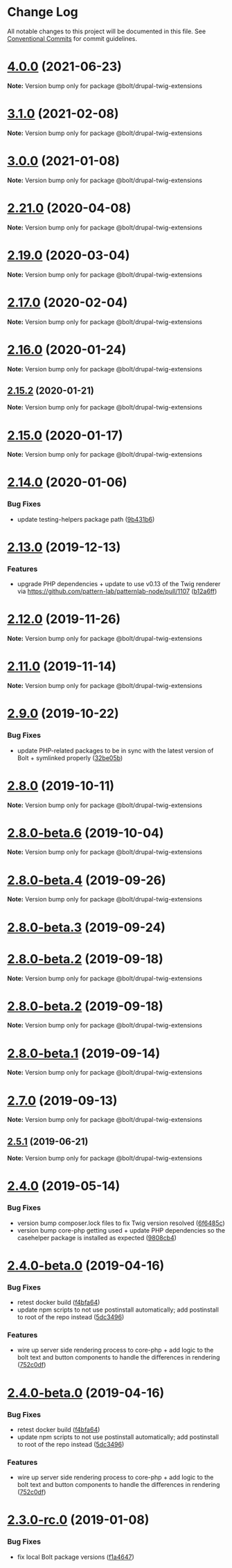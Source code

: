 # Change Log

All notable changes to this project will be documented in this file.
See [Conventional Commits](https://conventionalcommits.org) for commit guidelines.

# [4.0.0](https://github.com/bolt-design-system/bolt/tree/master/packages/drupal-stubs/compare/v4.0.0-beta-4...v4.0.0) (2021-06-23)

**Note:** Version bump only for package @bolt/drupal-twig-extensions





# [3.1.0](https://github.com/bolt-design-system/bolt/tree/master/packages/drupal-stubs/compare/v2.31.2...v3.1.0) (2021-02-08)

**Note:** Version bump only for package @bolt/drupal-twig-extensions





# [3.0.0](https://github.com/bolt-design-system/bolt/tree/master/packages/drupal-stubs/compare/v2.29.3...v3.0.0) (2021-01-08)

**Note:** Version bump only for package @bolt/drupal-twig-extensions





# [2.21.0](https://github.com/bolt-design-system/bolt/tree/master/packages/drupal-stubs/compare/v2.20.2...v2.21.0) (2020-04-08)

**Note:** Version bump only for package @bolt/drupal-twig-extensions





# [2.19.0](https://github.com/bolt-design-system/bolt/tree/master/packages/drupal-stubs/compare/v2.18.1...v2.19.0) (2020-03-04)

**Note:** Version bump only for package @bolt/drupal-twig-extensions





# [2.17.0](https://github.com/bolt-design-system/bolt/tree/master/packages/drupal-stubs/compare/v2.16.3...v2.17.0) (2020-02-04)

**Note:** Version bump only for package @bolt/drupal-twig-extensions





# [2.16.0](https://github.com/bolt-design-system/bolt/tree/master/packages/drupal-stubs/compare/v2.15.2...v2.16.0) (2020-01-24)

**Note:** Version bump only for package @bolt/drupal-twig-extensions





## [2.15.2](https://github.com/bolt-design-system/bolt/tree/master/packages/drupal-stubs/compare/v2.15.1...v2.15.2) (2020-01-21)

**Note:** Version bump only for package @bolt/drupal-twig-extensions





# [2.15.0](https://github.com/bolt-design-system/bolt/tree/master/packages/drupal-stubs/compare/v2.14.3...v2.15.0) (2020-01-17)

**Note:** Version bump only for package @bolt/drupal-twig-extensions





# [2.14.0](https://github.com/bolt-design-system/bolt/tree/master/packages/drupal-stubs/compare/v2.13.3...v2.14.0) (2020-01-06)


### Bug Fixes

* update testing-helpers package path ([9b431b6](https://github.com/bolt-design-system/bolt/tree/master/packages/drupal-stubs/commit/9b431b6))





# [2.13.0](https://github.com/bolt-design-system/bolt/tree/master/packages/drupal-stubs/compare/v2.12.1...v2.13.0) (2019-12-13)


### Features

* upgrade PHP dependencies + update to use v0.13 of the Twig renderer via https://github.com/pattern-lab/patternlab-node/pull/1107 ([b12a6ff](https://github.com/bolt-design-system/bolt/tree/master/packages/drupal-stubs/commit/b12a6ff))





# [2.12.0](https://github.com/bolt-design-system/bolt/tree/master/packages/drupal-stubs/compare/v2.11.4...v2.12.0) (2019-11-26)

**Note:** Version bump only for package @bolt/drupal-twig-extensions





# [2.11.0](https://github.com/bolt-design-system/bolt/tree/master/packages/drupal-stubs/compare/v2.10.0...v2.11.0) (2019-11-14)

**Note:** Version bump only for package @bolt/drupal-twig-extensions





# [2.9.0](https://github.com/bolt-design-system/bolt/tree/master/packages/drupal-stubs/compare/v2.8.3...v2.9.0) (2019-10-22)


### Bug Fixes

* update PHP-related packages to be in sync with the latest version of Bolt + symlinked properly ([32be05b](https://github.com/bolt-design-system/bolt/tree/master/packages/drupal-stubs/commit/32be05b))





# [2.8.0](https://github.com/bolt-design-system/bolt/tree/master/packages/drupal-stubs/compare/v2.8.0-beta.6...v2.8.0) (2019-10-11)

**Note:** Version bump only for package @bolt/drupal-twig-extensions





# [2.8.0-beta.6](https://github.com/bolt-design-system/bolt/tree/master/packages/drupal-stubs/compare/v2.8.0-beta.5...v2.8.0-beta.6) (2019-10-04)

**Note:** Version bump only for package @bolt/drupal-twig-extensions





# [2.8.0-beta.4](https://github.com/bolt-design-system/bolt/tree/master/packages/drupal-stubs/compare/v2.8.0-beta.3...v2.8.0-beta.4) (2019-09-26)

**Note:** Version bump only for package @bolt/drupal-twig-extensions





# [2.8.0-beta.3](https://github.com/bolt-design-system/bolt/tree/master/packages/drupal-stubs/compare/v2.7.1...v2.8.0-beta.3) (2019-09-24)



# [2.8.0-beta.2](https://github.com/bolt-design-system/bolt/tree/master/packages/drupal-stubs/compare/v2.7.0...v2.8.0-beta.2) (2019-09-18)

**Note:** Version bump only for package @bolt/drupal-twig-extensions





# [2.8.0-beta.2](https://github.com/bolt-design-system/bolt/tree/master/packages/drupal-stubs/compare/v2.7.0...v2.8.0-beta.2) (2019-09-18)

**Note:** Version bump only for package @bolt/drupal-twig-extensions





# [2.8.0-beta.1](https://github.com/bolt-design-system/bolt/tree/master/packages/drupal-stubs/compare/v2.7.0...v2.8.0-beta.1) (2019-09-14)

**Note:** Version bump only for package @bolt/drupal-twig-extensions





# [2.7.0](https://github.com/bolt-design-system/bolt/tree/master/packages/drupal-stubs/compare/v2.6.0...v2.7.0) (2019-09-13)

**Note:** Version bump only for package @bolt/drupal-twig-extensions





## [2.5.1](https://github.com/bolt-design-system/bolt/tree/master/packages/drupal-stubs/compare/v2.5.0...v2.5.1) (2019-06-21)

**Note:** Version bump only for package @bolt/drupal-twig-extensions





# [2.4.0](https://github.com/bolt-design-system/bolt/tree/master/packages/drupal-stubs/compare/v2.3.2...v2.4.0) (2019-05-14)


### Bug Fixes

* version bump composer.lock files to fix Twig version resolved ([6f6485c](https://github.com/bolt-design-system/bolt/tree/master/packages/drupal-stubs/commit/6f6485c))
* version bump core-php getting used + update PHP dependencies so the casehelper package is installed as expected ([9808cb4](https://github.com/bolt-design-system/bolt/tree/master/packages/drupal-stubs/commit/9808cb4))



# [2.4.0-beta.0](https://github.com/bolt-design-system/bolt/tree/master/packages/drupal-stubs/compare/v2.2.2...v2.4.0-beta.0) (2019-04-16)


### Bug Fixes

* retest docker build ([f4bfa64](https://github.com/bolt-design-system/bolt/tree/master/packages/drupal-stubs/commit/f4bfa64))
* update npm scripts to not use postinstall automatically; add postinstall to root of the repo instead ([5dc3496](https://github.com/bolt-design-system/bolt/tree/master/packages/drupal-stubs/commit/5dc3496))


### Features

* wire up server side rendering process to core-php + add logic to the bolt text and button components to handle the differences in rendering ([752c0df](https://github.com/bolt-design-system/bolt/tree/master/packages/drupal-stubs/commit/752c0df))





# [2.4.0-beta.0](https://github.com/bolt-design-system/bolt/tree/master/packages/drupal-stubs/compare/v2.3.0...v2.4.0-beta.0) (2019-04-16)


### Bug Fixes

* retest docker build ([f4bfa64](https://github.com/bolt-design-system/bolt/tree/master/packages/drupal-stubs/commit/f4bfa64))
* update npm scripts to not use postinstall automatically; add postinstall to root of the repo instead ([5dc3496](https://github.com/bolt-design-system/bolt/tree/master/packages/drupal-stubs/commit/5dc3496))


### Features

* wire up server side rendering process to core-php + add logic to the bolt text and button components to handle the differences in rendering ([752c0df](https://github.com/bolt-design-system/bolt/tree/master/packages/drupal-stubs/commit/752c0df))





# [2.3.0-rc.0](https://github.com/bolt-design-system/bolt/tree/master/packages/drupal-stubs/compare/v2.2.2...v2.3.0-rc.0) (2019-01-08)


### Bug Fixes

* fix local Bolt package versions ([f1a4647](https://github.com/bolt-design-system/bolt/tree/master/packages/drupal-stubs/commit/f1a4647))
